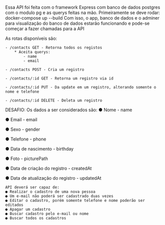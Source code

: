 Essa API foi feita com o framework Express com banco de dados postgres com o modulo pg e as querys feitas na mão.
Primeiramente se deve rodar: docker-compose up --build
Com isso, o app, banco de dados e o adminer para visualização do banco de dados estarão funcionando e pode-se começar a fazer chamadas para a API

As rotas disponíveis são:

	- /contacts GET - Retorna todos os registos
		* Aceita querys:
			- name
			- email

	- /contacts POST - Cria um registro

	- /contacts/:id GET - Retorna um registro via id

	- /contacts/:id PUT - Da update em um registro, alterando somente o nome e telefone

	- /contacts/:id DELETE - Deleta um registro


DESAFIO:
	Os dados a ser considerados são:
	● Nome - name
	
  ● Email - email
	
  ● Sexo - gender
	
  ● Telefone - phone
	
  ● Data de nascimento - birthday
		
  ● Foto - picturePath
	
  ● Data de criação do registro - createdAt
	
  ● Data de atualização do registro - updatedAt

	API deverá ser capaz de:
	● Realizar o cadastro de uma nova pessoa
	● Um e-mail não poderá ser cadastrado duas vezes
	● Editar o cadastro, porém somente telefone e nome poderão ser editados
	● Apagar um cadastro
	● Buscar cadastro pelo e-mail ou nome
	● Buscar todos os cadastros